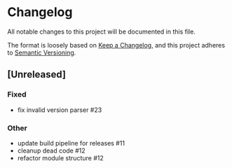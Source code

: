# Changelog

All notable changes to this project will be documented in this file.

The format is loosely based on [Keep a Changelog](https://keepachangelog.com/en/1.1.0/), 
and this project adheres to [Semantic Versioning](https://semver.org/spec/v2.0.0.html).

## [Unreleased]

### Fixed

- fix invalid version parser #23

### Other

- update build pipeline for releases #11
- cleanup dead code #12
- refactor module structure #12